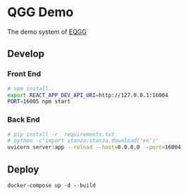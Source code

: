 # QGG Demo
The demo system of [EQGG](https://github.com/p208p2002/Neural-Question-Group-Generation)

## Develop
### Front End
```sh
# npm install
export REACT_APP_DEV_API_URI=http://127.0.0.1:16004
PORT=16005 npm start
```
### Back End
```sh
# pip install -r  requirements.txt
# python -c"import stanza;stanza.download('en')"
uvicorn server:app --reload --host=0.0.0.0 --port=16004
```
## Deploy
```
docker-compose up -d --build
```